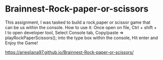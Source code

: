 # Brainnest-Rock-paper-or-scissors
This assignment, I was tasked to build a rock,paper or scissor game that can be us within the console. 
How to use it:
Once open on file, Ctrl + shift + I to open developer tool, 
Select Console tab,
Copy/paste => playRockPaperScissors(); into the type box within the console, 
Hit enter and Enjoy the Game!

https://ariesliana97.github.io/Brainnest-Rock-paper-or-scissors/
